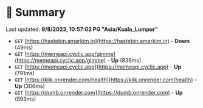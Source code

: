 # 📖 Summary
Last updated: **9/8/2023, 10:57:02 PG "Asia/Kuala_Lumpur"**

- `GET` [https://hastebin.amarkim.in](https://hastebin.amarkim.in) - **Down** (49ms)
- `GET` [https://memeapi.cyclic.app/gimme](https://memeapi.cyclic.app/gimme) - **Up** (839ms)
- `GET` [https://memeapi.cyclic.app](https://memeapi.cyclic.app) - **Up** (791ms)
- `GET` [https://klik.onrender.com/health](https://klik.onrender.com/health) - **Up** (306ms)
- `GET` [https://dumb.onrender.com](https://dumb.onrender.com) - **Up** (593ms)
